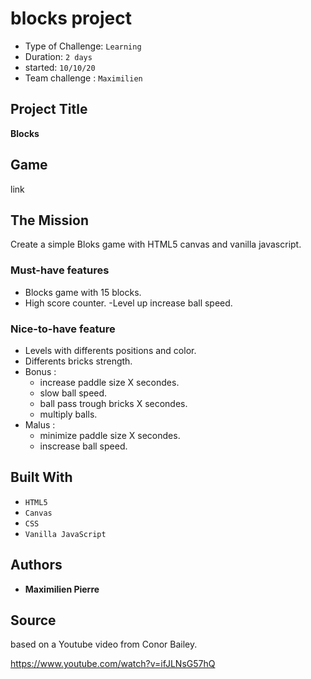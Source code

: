 # blocks project

- Type of Challenge: `Learning`
- Duration: `2 days`
- started: `10/10/20`
- Team challenge : `Maximilien`

## Project Title

**Blocks**

## Game

 link

## The Mission

Create a simple Bloks game with HTML5 canvas and vanilla javascript.

### Must-have features

- Blocks game with 15 blocks.
- High score counter.
-Level up increase ball speed.

### Nice-to-have feature

- Levels with differents positions and color.
- Differents bricks strength.
- Bonus :
  * increase paddle size X secondes.
  * slow ball speed.
  * ball pass trough bricks X secondes.
  * multiply balls.
- Malus :
  * minimize paddle size X secondes.
  * inscrease ball speed.

## Built With

* `HTML5`
* `Canvas`
* `CSS`
* `Vanilla JavaScript`

## Authors

* **Maximilien Pierre**

## Source

based on a Youtube video from Conor Bailey.

https://www.youtube.com/watch?v=ifJLNsG57hQ
